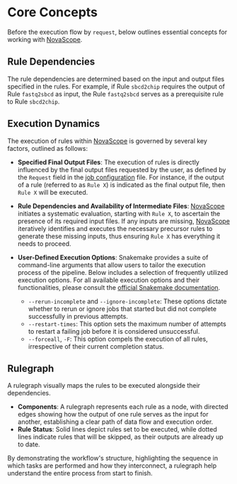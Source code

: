 # Core Concepts

Before the execution flow by `request`, below outlines essential concepts for working with [NovaScope](https://seqscope.github.io/NovaScope/).

## Rule Dependencies
The rule dependencies are determined based on the input and output files specified in the rules. For example, if Rule `sbcd2chip` requires the output of Rule `fastq2sbcd` as input, the Rule `fastq2sbcd` serves as a prerequisite rule to Rule `sbcd2chip`. 

## Execution Dynamics

The execution of rules within [NovaScope](https://seqscope.github.io/NovaScope/) is governed by several key factors, outlined as follows:

- **Specified Final Output Files**: The execution of rules is directly influenced by the final output files requested by the user, as defined by the `Request` field in the [job configuration](../getting_started/job_config.md) file. For instance, if the output of a rule (referred to as `Rule X`) is indicated as the final output file, then `Rule X` will be executed.

- **Rule Dependencies and Availability of Intermediate Files**: [NovaScope](https://seqscope.github.io/NovaScope/) initiates a systematic evaluation, starting with `Rule X`, to ascertain the presence of its required input files. If any inputs are missing, [NovaScope](https://seqscope.github.io/NovaScope/) iteratively identifies and executes the necessary precursor rules to generate these missing inputs, thus ensuring `Rule X` has everything it needs to proceed.

- **User-Defined Execution Options**: Snakemake provides a suite of command-line arguments that allow users to tailor the execution process of the pipeline. Below includes a selection of frequently utilized execution options. For all available execution options and their functionalities, please consult the [official Snakemake documentation](https://snakemake.readthedocs.io/en/stable/index.html).
    - `--rerun-incomplete` and `--ignore-incomplete`: These options dictate whether to rerun or ignore jobs that started but did not complete successfully in previous attempts.
    - `--restart-times`: This option sets the maximum number of attempts to restart a failing job before it is considered unsuccessful.
    - `--forceall`, `-F`: This option compels the execution of all rules, irrespective of their current completion status.

## Rulegraph
A rulegraph visually maps the rules to be executed alongside their dependencies. 

- **Components**: A rulegraph represents each rule as a node, with directed edges showing how the output of one rule serves as the input for another, establishing a clear path of data flow and execution order. 
- **Rule Status**: Solid lines depict rules set to be executed, while dotted lines indicate rules that will be skipped, as their outputs are already up to date. 

By demonstrating the workflow's structure, highlighting the sequence in which tasks are performed and how they interconnect, a rulegraph help understand the entire process from start to finish.
